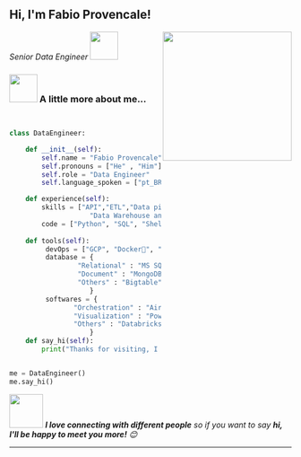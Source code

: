 <h2> Hi, I'm Fabio Provencale! </h2>
<img align='right' src="https://media.giphy.com/media/kCi48UW0OoLvRVyMLK/giphy.gif" width="230">
<p><em>Senior Data Engineer 
</a><img src="https://media.giphy.com/media/WUlplcMpOCEmTGBtBW/giphy.gif" width="50"> 
</em></p>





### <img src="https://media.giphy.com/media/VgCDAzcKvsR6OM0uWg/giphy.gif" width="50"> A little more about me...  

```python


class DataEngineer:

    def __init__(self):
        self.name = "Fabio Provencale"
        self.pronouns = ["He" , "Him"]
        self.role = "Data Engineer"
        self.language_spoken = ["pt_BR", "en_US(B2)"]

    def experience(self):
        skills = ["API","ETL","Data pipeline",
                    "Data Warehouse and Data Lake","Business Intelligence"]
        code = ["Python", "SQL", "Shell script", "Spark"],
        
    def tools(self):        
         devOps = ["GCP", "Docker🐳", "Kubernets", "GIT"]
         database = {
                 "Relational" : "MS SQL Server, PostgreSQL, Oracle, BigQuery" ,
                 "Document" : "MongoDB",
                 "Others" : "Bigtable"
                    }
         softwares = {
                "Orchestration" : "Airflow, SSIS, Datafactory",
                "Visualization" : "PowerBi",
                "Others" : "Databricks"
                    }
    def say_hi(self):
        print("Thanks for visiting, I hope you like my work.")


me = DataEngineer()
me.say_hi()


```

<img src="https://media.giphy.com/media/LnQjpWaON8nhr21vNW/giphy.gif" width="60"> <em><b>I love connecting with different people</b> so if you want to say <b>hi, I'll be happy to meet you more!</b> 😊</em>

---
